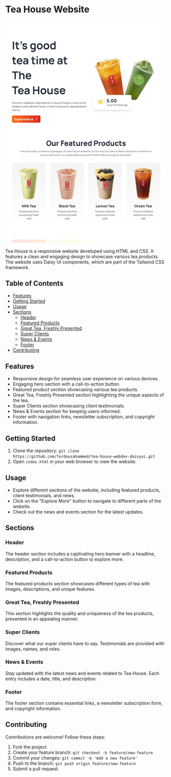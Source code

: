 # Tea House Website

![Tea House Banner](./images/Screenshot.png)

Tea House is a responsive website developed using HTML and CSS. It features a clean and engaging design to showcase various tea products. The website uses Daisy UI components, which are part of the Tailwind CSS framework.

## Table of Contents
- [Features](#features)
- [Getting Started](#getting-started)
- [Usage](#usage)
- [Sections](#sections)
  - [Header](#header)
  - [Featured Products](#featured-products)
  - [Great Tea, Freshly Presented](#great-tea-freshly-presented)
  - [Super Clients](#super-clients)
  - [News & Events](#news--events)
  - [Footer](#footer)
- [Contributing](#contributing)

## Features
- Responsive design for seamless user experience on various devices.
- Engaging hero section with a call-to-action button.
- Featured product section showcasing various tea products.
- Great Tea, Freshly Presented section highlighting the unique aspects of the tea.
- Super Clients section showcasing client testimonials.
- News & Events section for keeping users informed.
- Footer with navigation links, newsletter subscription, and copyright information.

## Getting Started
1. Clone the repository: `git clone https://github.com/ferdousahammed/tea-house-webdev-daisyui.git`
2. Open `index.html` in your web browser to view the website.

## Usage
- Explore different sections of the website, including featured products, client testimonials, and news.
- Click on the "Explore More" button to navigate to different parts of the website.
- Check out the news and events section for the latest updates.

## Sections

### Header
The header section includes a captivating hero banner with a headline, description, and a call-to-action button to explore more.

### Featured Products
The featured products section showcases different types of tea with images, descriptions, and unique features.

### Great Tea, Freshly Presented
This section highlights the quality and uniqueness of the tea products, presented in an appealing manner.

### Super Clients
Discover what our super clients have to say. Testimonials are provided with images, names, and roles.

### News & Events
Stay updated with the latest news and events related to Tea House. Each entry includes a date, title, and description.

### Footer
The footer section contains essential links, a newsletter subscription form, and copyright information.

## Contributing
Contributions are welcome! Follow these steps:
1. Fork the project.
2. Create your feature branch: `git checkout -b feature/new-feature`
3. Commit your changes: `git commit -m 'Add a new feature'`
4. Push to the branch: `git push origin feature/new-feature`
5. Submit a pull request.
